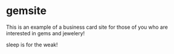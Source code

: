 gemsite
=================
This is an example of a business card site for those of you who are interested in gems and jewelery!

sleep is for the weak!
